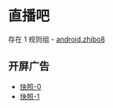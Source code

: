 # 直播吧

存在 1 规则组 - [android.zhibo8](/src/apps/android.zhibo8.ts)

## 开屏广告

- [快照-0](https://gkd-kit.gitee.io/import/12700387)
- [快照-1](https://gkd-kit.gitee.io/import/12661109)
